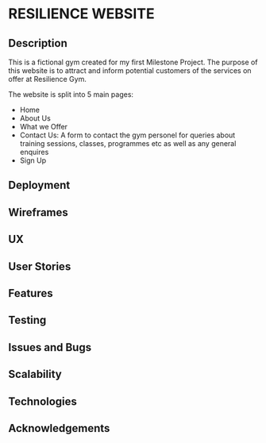 # RESILIENCE WEBSITE
## Description

This is a fictional gym created for my first Milestone Project.
The purpose of this website is to attract and inform potential customers of the services on offer at Resilience Gym.

The website is split into 5 main pages:

- Home
- About Us
- What we Offer
- Contact Us: A form to contact the gym personel for queries about training sessions, classes, programmes etc as well as any general enquires
- Sign Up

## Deployment

## Wireframes

## UX

## User Stories

## Features

## Testing

## Issues and Bugs

## Scalability

## Technologies

## Acknowledgements
